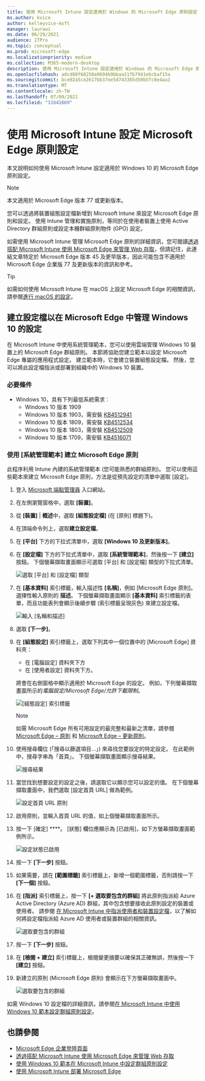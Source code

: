 ```yaml
---
title: 使用 Microsoft Intune 設定適用於 Windows 的 Microsoft Edge 原則設定
ms.author: kvice
author: kelleyvice-msft
manager: laurawi
ms.date: 06/29/2021
audience: ITPro
ms.topic: conceptual
ms.prod: microsoft-edge
ms.localizationpriority: medium
ms.collection: M365-modern-desktop
description: 使用 Microsoft Intune 設定適用於 Windows 的 Microsoft Edge 原則設定。
ms.openlocfilehash: adcd80f68250a9694b9bbaa21fb7941ebcbaf15a
ms.sourcegitcommit: bce02a5ce2617bb37ee5d743365d50b5fc8e4aa1
ms.translationtype: MT
ms.contentlocale: zh-TW
ms.lasthandoff: 07/09/2021
ms.locfileid: "11641669"
---
```

# <a name="configure-microsoft-edge-policy-settings-with-microsoft-intune"></a>使用 Microsoft Intune 設定 Microsoft Edge 原則設定

本文說明如何使用 Microsoft Intune 設定適用於 Windows 10 的 Microsoft Edge 原則設定。

> [!NOTE]
> 本文適用於 Microsoft Edge 版本 77 或更新版本。

您可以透過將裝置組態設定檔新增到 Microsoft Intune 來設定 Microsoft Edge 原則和設定。 使用 Intune 管理和實施原則，等同於在使用者裝置上使用 Active Directory 群組原則或設定本機群組原則物件 (GPO) 設定。

如需使用 Microsoft Intune 管理 Microsoft Edge 原則的詳細資訊，您可閱讀[透過搭配 Microsoft Intune 使用 Microsoft Edge 來管理 Web 存取](/intune/manage-microsoft-edge)，但請記住，此連結文章特定於 Microsoft Edge 版本 45 及更早版本，因此可能包含不適用於 Microsoft Edge 企業版 77 及更新版本的資訊和參考。

> [!TIP]
> 如需如何使用 Microsoft Intune 在 macOS 上設定 Microsoft Edge 的相關資訊，請參閱[進行 macOS 的設定](configure-microsoft-edge-on-mac.md)。

## <a name="create-a-profile-to-manage-settings-in-microsoft-edge-for-windows-10"></a>建立設定檔以在 Microsoft Edge 中管理 Windows 10 的設定

在 Microsoft Intune 中使用系統管理範本，您可以使用雲端管理 Windows 10 裝置上的 Microsoft Edge 群組原則。 本節將協助您建立範本以設定 Microsoft Edge 專屬的應用程式設定。 建立範本時，它會建立裝置組態設定檔。 然後，您可以將此設定檔指派或部署到組織中的 Windows 10 裝置。

### <a name="prerequisites"></a>必要條件

- Windows 10，具有下列最低系統需求︰
  - Windows 10 版本 1909
  - Windows 10 版本 1903，需安裝 [KB4512941](https://support.microsoft.com/kb/4512941)
  - Windows 10 版本 1809，需安裝 [KB4512534](https://support.microsoft.com/kb/4512534)
  - Windows 10 版本 1803，需安裝 [KB4512509](https://support.microsoft.com/kb/4512509)
  - Windows 10 版本 1709，需安裝 [KB4516071](https://support.microsoft.com/kb/4516071)

### <a name="use-administrative-templates-to-create-a-policy-for-microsoft-edge"></a>使用 [系統管理範本] 建立 Microsoft Edge 原則

此程序利用 Intune 內建的系統管理範本 (您可能熟悉的群組原則)。 您可以使用這些範本來建立 Microsoft Edge 原則，方法是從預先設定的清單中選取 [設定]。

1. 登入 [Microsoft 端點管理員](https://endpoint.microsoft.com/) 入口網站。
2. 在左側瀏覽窗格中，選取 **[裝置]**。
3. 從 **[裝置]** | **概述**中，選取 **[組態設定檔]** (在 [原則] 標題下)。
4. 在頂端命令列上，選取**建立設定檔**。
5. 在 **[平台]** 下方的下拉式清單中，選取 **[Windows 10 及更新版本]**。
6. 在 **[設定檔]** 下方的下拉式清單中，選取 **[系統管理範本]**，然後按一下 **[建立]** 按鈕。 下個螢幕擷取畫面顯示可選取 [平台] 和 [設定檔] 類型的下拉式清單。

    ![選取 [平台] 和 [設定檔] 類型](./media/configure-edge-with-intune/create-profile-platform.png)

7. 在 **[基本資料]** 索引標籤，輸入描述性 **[名稱]**，例如 [Microsoft Edge 原則]。 選擇性輸入原則的 **描述**。
下個螢幕擷取畫面顯示 **[基本資料]** 索引標籤的表單，而且功能表列會顯示後續步驟 (索引標籤呈現灰色) 來建立設定檔。

   ![輸入 [名稱和描述]](./media/configure-edge-with-intune/create-profile-basics-tab.png)

8. 選取 **\[下一步\]**。
9. 在 **[組態設定]** 索引標籤上，選取下列其中一個位置中的 [Microsoft Edge] 資料夾：

   - 在 [電腦設定] 資料夾下方
   - 在 [使用者設定] 資料夾下方。

   將會在右側窗格中顯示適用於 Microsoft Edge 的設定。 例如，下列螢幕擷取畫面所示的*電腦設定/Microsoft Edge/允許下載限制*。

   ![[組態設定] 索引標籤](./media/configure-edge-with-intune/create-profile-configuration-settings-tab.png)

   > [!NOTE]
   > 如需 Microsoft Edge 所有可用設定的最完整和最新之清單，請參閱 [Microsoft Edge – 原則](./microsoft-edge-policies.md) 和 [Microsoft Edge – 更新原則](./microsoft-edge-update-policies.md)。

10. 使用搜尋欄位 (「搜尋以篩選項目...」) 來尋找您要設定的特定設定。 在此範例中，搜尋字串為「首頁」。 下個螢幕擷取畫面顯示搜尋結果。

    ![搜尋結果](./media/configure-edge-with-intune/create-profile-configuration-settings-tab-search.png)

11. 當您找到想要設定的設定之後，請選取它以顯示您可以設定的值。 在下個螢幕擷取畫面中，我們選取 [設定首頁 URL] 做為範例。

    ![設定首頁 URL 原則](./media/configure-edge-with-intune/create-profile-configuration-settings-tab-edit-pol.png)

12. 啟用原則，並輸入首頁 URL 的值，如上個螢幕擷取畫面所示。

13. 按一下 \[確定\] ****。 [狀態] 欄位應顯示為 [已啟用]，如下方螢幕擷取畫面範例所示。

    ![設定狀態已啟用](./media/configure-edge-with-intune/create-profile-configuration-settings-tab-set-enabled.png)

14. 按一下 **\[下一步\]** 按鈕。

15. 如果需要，請在 **[範圍標籤]** 索引標籤上，新增一個範圍標籤，否則請按一下 **[下一個]** 按鈕。

16. 在 **[指派]** 索引標籤上，按一下 **[+ 選取要包含的群組]** 將此原則指派給 Azure Active Directory (Azure AD) 群組，其中包含想要接收此原則設定的裝置或使用者。 請參閱 [在 Microsoft Intune 中指派使用者和裝置設定檔](/intune/device-profile-assign)，以了解如何將設定檔指派給 Azure AD 使用者或裝置群組的相關資訊。

    ![選取要包含的群組](./media/configure-edge-with-intune/create-profile-assignments-tab.png)

17. 按一下 **\[下一步\]** 按鈕。

18. 在 **[檢閱 + 建立]** 索引標籤上，檢閱變更摘要以確保其正確無誤，然後按一下 **[建立]** 按鈕。

19. 新建立的原則 (Microsoft Edge 原則) 會顯示在下方螢幕擷取畫面中。

    ![選取要包含的群組](./media/configure-edge-with-intune/create-profile-new-policy-finished.png)

如需 Windows 10 設定檔的詳細資訊，請參閱[在 Microsoft Intune 中使用 Windows 10 範本設定群組原則設定](/intune/administrative-templates-windows)。

## <a name="see-also"></a>也請參閱

- [Microsoft Edge 企業登陸頁面](https://aka.ms/EdgeEnterprise)
- [透過搭配 Microsoft Intune 使用 Microsoft Edge 來管理 Web 存取](/intune/manage-microsoft-edge)
- [使用 Windows 10 範本在 Microsoft Intune 中設定群組原則設定](/intune/administrative-templates-windows)
- [使用 Microsoft Intune 部署 Microsoft Edge](/intune/apps/apps-windows-edge/?bc=https%3a%2f%2fdocs.microsoft.com%2fDeployEdge%2fbreadcrumb%2ftoc.json&toc=https%3a%2f%2fdocs.microsoft.com%2fDeployEdge%2ftoc.json)